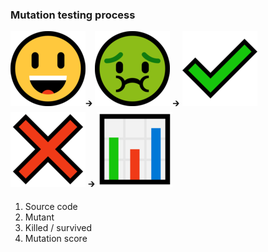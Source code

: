 ### Mutation testing process

![](/img/happy.png)<!--.element class="logo" --><span class="logo-arrow">🡲</span> <!-- .element class="fragment" data-fragment-index="1" --> 
![](/img/sick.png) <!--.element class="logo fragment" data-fragment-index="1"--><span class="logo-arrow">🡲</span> <!-- .element class="fragment" data-fragment-index="2" -->
![](/img/checkmark.png) <!--.element class="logo fragment" data-fragment-index="2"-->
![](/img/cross.png) <!--.element class="logo fragment" data-fragment-index="2"-->
<span class="logo-arrow">🡲</span> <!-- .element class="fragment" data-fragment-index="3" -->
![](/img/barchart.png) <!-- .element class="fragment logo" data-fragment-index="3" -->

1. Source code
1. <!-- .element class="fragment" data-fragment-index="1" -->Mutant
1. <!-- .element class="fragment" data-fragment-index="2" -->Killed / survived
1. <!-- .element class="fragment" data-fragment-index="3" -->Mutation score
